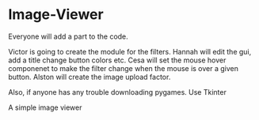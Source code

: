 Image-Viewer
============







Everyone will add a part to the code.

Victor is going to create the module for the filters.
Hannah will edit the gui, add a title change button colors etc.
Cesa will set the mouse hover componenet to make the filter change when the mouse is over a given button.
Alston will create the image upload factor.




Also, if anyone has any trouble downloading pygames. Use Tkinter




A simple image viewer




